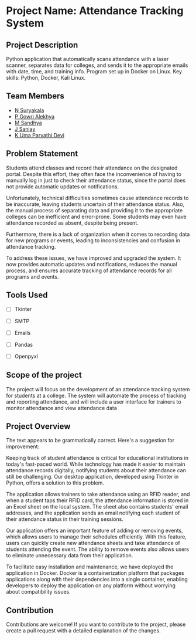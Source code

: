 # Project Name: Attendance Tracking System


## Project Description
Python application that automatically scans attendance with a laser scanner, separates data for colleges, and sends it to the appropriate emails with date, time, and training info. Program set up in Docker on Linux. Key skills: Python, Docker, Kali Linux.


## Team Members
- [N Suryakala](https://github.com/suryakala-1a)
- [P Gowri Alekhya](https://github.com/Gowri2003Alekya)
- [M Sandhya](https://github.com/sandhya54)
- [J Sanjay](https://github.com/sanjay-jupakula)
- [K Uma Parvathi Devi](https://github.com/umaparvathidevi)


## Problem Statement 
Students attend classes and record their attendance on the designated portal. Despite this effort, they often face the inconvenience of having to manually log in just to check their attendance status, since the portal does not provide automatic updates or notifications.

Unfortunately, technical difficulties sometimes cause attendance records to be inaccurate, leaving students uncertain of their attendance status. Also, the manual process of separating data and providing it to the appropriate colleges can be inefficient and error-prone. Some students may even have attendance recorded as absent, despite being present.

Furthermore, there is a lack of organization when it comes to recording data for new programs or events, leading to inconsistencies and confusion in attendance tracking.

To address these issues, we have improved and upgraded the system. It now provides automatic updates and notifications, reduces the manual process, and ensures accurate tracking of attendance records for all programs and events.


## Tools Used
- [ ] Tkinter 
- [ ] SMTP 
- [ ] Emails
- [ ] Pandas 
- [ ] Openpyxl


## Scope of the project
The project will focus on the development of an attendance tracking system for students at a college. The system will automate the process of tracking and reporting attendance, and will include a user interface for trainers to monitor attendance and view attendance data


## Project Overview
The text appears to be grammatically correct. Here's a suggestion for improvement:

Keeping track of student attendance is critical for educational institutions in today's fast-paced world. While technology has made it easier to maintain attendance records digitally, notifying students about their attendance can still be challenging. Our desktop application, developed using Tkinter in Python, offers a solution to this problem.

The application allows trainers to take attendance using an RFID reader, and when a student taps their RFID card, the attendance information is stored in an Excel sheet on the local system. The sheet also contains students' email addresses, and the application sends an email notifying each student of their attendance status in their training sessions.

Our application offers an important feature of adding or removing events, which allows users to manage their schedules efficiently. With this feature, users can quickly create new attendance sheets and take attendance of students attending the event. The ability to remove events also allows users to eliminate unnecessary data from their application.

To facilitate easy installation and maintenance, we have deployed the application in Docker. Docker is a containerization platform that packages applications along with their dependencies into a single container, enabling developers to deploy the application on any platform without worrying about compatibility issues.


## Contribution
Contributions are welcome! If you want to contribute to the project, please create a pull request with a detailed explanation of the changes.

